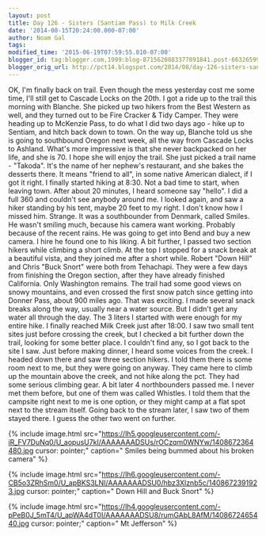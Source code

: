 ```yaml
---
layout: post
title: Day 126 - Sisters (Santiam Pass) to Milk Creek
date: '2014-08-15T20:24:00.000-07:00'
author: Noam Gal
tags:
modified_time: '2015-06-19T07:59:55.810-07:00'
blogger_id: tag:blogger.com,1999:blog-8715620883377891841.post-6632659970572767217
blogger_orig_url: http://pct14.blogspot.com/2014/08/day-126-sisters-santiam-pass-to-milk.html
---
```


 OK, I'm finally back on trail. Even though the mess yesterday cost me some time, I'll still get to Cascade Locks
 on the 20th.
 I got a ride up to the trail this morning with Blanche. She picked up two hikers from the Best
 Western as well, and they turned out to be Fire Cracker &amp; Tidy Camper. They were heading up to McKenzie Pass, to
 do what I did two days ago - hike up to Sentiam, and hitch back down to town.
 On the way up, Blanche told us
 she is going to southbound Oregon next week, all the way from Cascade Locks to Ashland. What's more impressive is
 that she never backpacked on her life, and she is 70. I hope she will enjoy the trail.
 She just picked a trail
 name - "Takoda". It's the name of her nephew's restaurant, and she bakes the desserts there. It means "friend to
 all", in some native American dialect, if I got it right.
 I finally started hiking at 8:30. Not a bad time to
 start, when leaving town. After about 20 minutes, I heard someone say "hello". I did a full 360 and couldn't see
 anybody around me. I looked again, and saw a hiker standing by his tent, maybe 20 feet to my right. I don't know how
 I missed him. Strange.
 It was a southbounder from Denmark, called Smiles. He wasn't smiling much, because his
 camera want working. Probably because of the recent rains. He was going to get into Bend and buy a new camera. I
 hire he found one to his liking.
 A bit further, I passed two section hikers while climbing a short climb. At
 the top I stopped for a snack break at a beautiful vista, and they joined me after a short while. Robert "Down Hill"
 and Chris "Buck Snort" were both from Tehachapi. They were a few days from finishing the Oregon section, after they
 have already finished California. Only Washington remains.
 The trail had some good views on snowy mountains,
 and even crossed the first snow patch since getting into Donner Pass, about 900 miles ago. That was exciting.
 I
 made several snack breaks along the way, usually near a water source. But I didn't get any water all through the
 day. The 3 liters I started with were enough for my entire hike.
 I finally reached Milk Creek just after 18:00.
 I saw two small tent sites just before crossing the creek, but I checked a bit further down the trail, looking for
 some better place. I couldn't find any, so I got back to the site I saw.
 Just before making dinner, I heard
 some voices from the creek. I headed down there and saw three section hikers. I told them there is some room next to
 me, but they were going on anyway. They came here to climb up the mountain above the creek, and not hike along the
 pct. They had some serious climbing gear.
 A bit later 4 northbounders passed me. I never met them before, but
 one of them was called Whistles. I told them that the campsite right next to me is one option, or they might camp at
 a flat spot next to the stream itself. Going back to the stream later, I saw two of them stayed there. I guess the
 other two went on further.

 
{% include image.html src="https://lh5.googleusercontent.com/-iR_FV7DuNq0/U_aopusU7kI/AAAAAAADSUs/rOCzqm0WNYw/1408672364480.jpg cursor: pointer;" caption=" Smiles being bummed about his broken camera" %}

 
{% include image.html src="https://lh6.googleusercontent.com/-CB5o3ZRhSm0/U_apBKS3LNI/AAAAAAADSU0/hbz3Xlznb5c/1408672391923.jpg cursor: pointer;" caption=" Down Hill and Buck Snort" %}

 
{% include image.html src="https://lh4.googleusercontent.com/-pPeB0J_5mT4/U_apWA4dT0I/AAAAAAADSU8/rumGAbL8AfM/1408672465440.jpg cursor: pointer;" caption=" Mt Jefferson" %}

